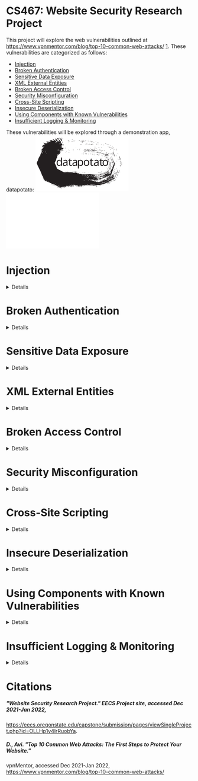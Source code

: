 # CS467: Website Security Research Project

This project will explore the web vulnerabilities outlined at https://www.vpnmentor.com/blog/top-10-common-web-attacks/ [1](#citations). These vulnerabilities are categorized as follows:

* [Injection](#injection)
* [Broken Authentication](#broken-authentication)
* [Sensitive Data Exposure](#sensitive-data-exposure)
* [XML External Entities](#xml-external-entities)
* [Broken Access Control](#broken-access-control)
* [Security Misconfiguration](#security-misconfiguration)
* [Cross-Site Scripting](#cross-site-scripting)
* [Insecure Deserialization](#insecure-deserialization)
* [Using Components with Known Vulnerabilities](#using-components-with-known-vulnerabilities)
* [Insufficient Logging & Monitoring](#insufficient-logging--monitoring)

These vulnerabilities will be explored through a demonstration app, datapotato:
<img src="https://github.com/howed-neighbor/CS467/blob/main/public/datapotato_black.svg#gh-light-mode-only" width=50% height=50%>
<img src="https://github.com/howed-neighbor/CS467/blob/main/public/datapotato_white.svg#gh-dark-mode-only" width=50% height=50%>

# Injection 
<details>
  <summary>
    Details
  </summary>
  
### Description
### Demonstration
### Remediation
</details>

# Broken Authentication
<details>
  <summary>
    Details
  </summary>
  
### Description
### Demonstration
### Remediation
</details>

# Sensitive Data Exposure
<details>
  <summary>
    Details
  </summary>
  
### Description
### Demonstration
### Remediation
</details>

# XML External Entities
<details>
  <summary>
    Details
  </summary>
  
### Description
### Demonstration
### Remediation
</details>

# Broken Access Control
<details>
  <summary>
    Details
  </summary>
  
### Description
### Demonstration
### Remediation
</details>

# Security Misconfiguration
<details>
  <summary>
    Details
  </summary>
  
### Description
### Demonstration
### Remediation
</details>

# Cross-Site Scripting
<details>
  <summary>
    Details
  </summary>
  
### Description
### Demonstration
### Remediation
</details>

# Insecure Deserialization
<details>
  <summary>
    Details
  </summary>
  
### Description
### Demonstration
### Remediation
</details>

# Using Components with Known Vulnerabilities
<details>
  <summary>
    Details
  </summary>
  
### Description
### Demonstration
### Remediation
</details>

# Insufficient Logging & Monitoring
<details>
  <summary>
    Details
  </summary>
  
### Description
### Demonstration
### Remediation
</details>

# Citations

##### "Website Security Research Project." EECS Project site, accessed Dec 2021-Jan 2022,
https://eecs.oregonstate.edu/capstone/submission/pages/viewSingleProject.php?id=OLLHp1v4lrRuobYa. 

##### D., Avi. "Top 10 Common Web Attacks: The First Steps to Protect Your Website." 
vpnMentor, accessed Dec 2021-Jan 2022,
https://www.vpnmentor.com/blog/top-10-common-web-attacks/ 
